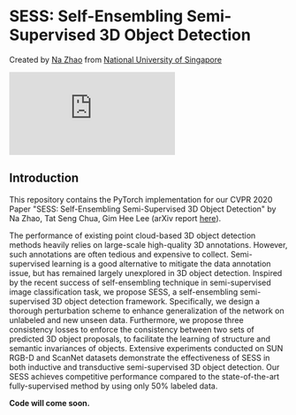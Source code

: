 # SESS: Self-Ensembling Semi-Supervised 3D Object Detection
Created by <a href="https://github.com/Na-Z" target="_blank">Na Zhao</a> from 
<a href="http://www.nus.edu.sg/" target="_blank">National University of Singapore</a>

![teaser](https://github.com/Na-Z/sess/blob/master/teaser.pdf)

## Introduction
This repository contains the PyTorch implementation for our CVPR 2020 Paper 
"SESS: Self-Ensembling Semi-Supervised 3D Object Detection" by Na Zhao, Tat Seng Chua, Gim Hee Lee (arXiv report 
[here](https://arxiv.org/abs/1912.11803)).

The performance of existing point cloud-based 3D object detection methods heavily relies on large-scale high-quality 3D 
annotations. However, such annotations are often tedious and expensive to collect. Semi-supervised learning is a good 
alternative to mitigate the data annotation issue, but has remained largely unexplored in 3D object detection. Inspired 
by the recent success of self-ensembling technique in semi-supervised image classification task, we propose SESS, a 
self-ensembling semi-supervised 3D object detection framework. Specifically, we design a thorough perturbation scheme 
to enhance generalization of the network on unlabeled and new unseen data. Furthermore, we propose three consistency 
losses to enforce the consistency between two sets of predicted 3D object proposals, to facilitate the learning of 
structure and semantic invariances of objects. Extensive experiments conducted on SUN RGB-D and ScanNet datasets 
demonstrate the effectiveness of SESS in both inductive and transductive semi-supervised 3D object detection. Our SESS 
achieves competitive performance compared to the state-of-the-art fully-supervised method by using only 50% labeled data.

**Code will come soon.**